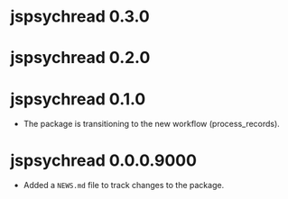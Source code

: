 # jspsychread 0.3.0

# jspsychread 0.2.0

# jspsychread 0.1.0

* The package is transitioning to the new workflow (process_records). 

# jspsychread 0.0.0.9000

* Added a `NEWS.md` file to track changes to the package.
